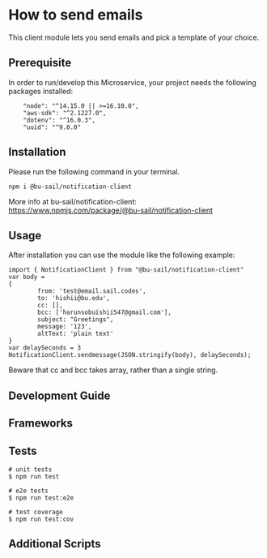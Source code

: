 # How to send emails

This client module lets you send emails and pick a template of your choice.

## Prerequisite

In order to run/develop this Microservice, your project needs the following packages installed:

```
    "node": "^14.15.0 || >=16.10.0",
    "aws-sdk": "^2.1227.0",
    "dotenv": "^16.0.3",
    "uuid": "^9.0.0"
```

## Installation

Please run the following command in your terminal.

```
npm i @bu-sail/notification-client
```

More info at bu-sail/notification-client: https://www.npmjs.com/package/@bu-sail/notification-client

## Usage

After installation you can use the module like the following example:

```
import { NotificationClient } from "@bu-sail/notification-client"
var body =
{
        from: 'test@email.sail.codes',
        to: 'hishii@bu.edu',
        cc: [],
        bcc: ['harunsobuishii547@gmail.com'],
        subject: "Greetings",
        message: '123',
        altText: 'plain text'
}
var delaySeconds = 3
NotificationClient.sendmessage(JSON.stringify(body), delaySeconds);
```

Beware that cc and bcc takes array, rather than a single string.

## Development Guide
## Frameworks
## Tests
```
# unit tests
$ npm run test

# e2e tests
$ npm run test:e2e

# test coverage
$ npm run test:cov
```
## Additional Scripts
